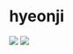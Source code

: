 # hyeonji
<img src="https://capsule-render.vercel.app/api?type=waving&color=auto&height=200&section=header&text=HyeonJi Github&fontSize=90" />


<img src="https://img.shields.io/badge/아이콘내용-바탕색?style=flat&logo=python&logoColor=white"/>
